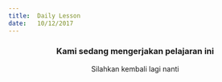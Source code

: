 ```yaml
---
title:  Daily Lesson
date:   10/12/2017
---
```


### <center>Kami sedang mengerjakan pelajaran ini</center>
<center>Silahkan kembali lagi nanti</center>

